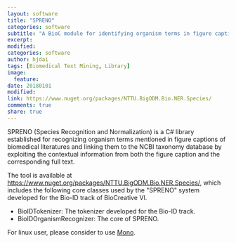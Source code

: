 ```yaml
---
layout: software
title: "SPRENO"
categories: software
subtitle: "A BioC module for identifying organism terms in figure captions"
excerpt:
modified:
categories: software
author: hjdai
tags: [Biomedical Text Mining, Library]
image:
  feature:
date: 20180101
modified: 
link: https://www.nuget.org/packages/NTTU.BigODM.Bio.NER.Species/
comments: true
share: true
---
```


SPRENO (Species Recognition and Normalization) is a C# library established for recognizing organism terms mentioned in figure captions of biomedical literatures and linking them to the NCBI taxonomy database by exploiting the contextual information from both the figure caption and the corresponding full text.

The tool is available at https://www.nuget.org/packages/NTTU.BigODM.Bio.NER.Species/, which includes the following core classes used by the "SPRENO" system developed for the Bio-ID track of BioCreative VI.

- BioIDTokenizer: The tokenizer developed for the Bio-ID track.
- BioIDOrganismRecognizer: The core of SPRENO.

For linux user, please consider to use [Mono](http://www.mono-project.com/).